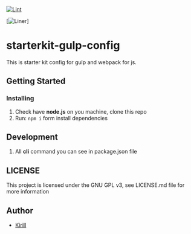 [![Lint](https://img.shields.io/endpoint.svg?url=https%3A%2F%2Factions-badge.atrox.dev%2FsteelWinds%2Fstarterkit-gulp-config%2Fbadge%3Fref%3Dmain&style=popout-square)](https://actions-badge.atrox.dev/steelWinds/starterkit-gulp-config/goto?ref=main)

[![Liner](https://img.shields.io/endpoint?url=https%3A%2F%2Factions-badge.atrox.dev%2FsteelWinds%2Fstarterkit-gulp-config%2Fbadge%3Fref%3Dmain&style=popout-square)]

# starterkit-gulp-config

This is starter kit config for gulp and webpack for js.
  
## Getting Started 

### Installing 

1. Check have **node.js** on you machine, clone this repo
2. Run: ```npm i``` form install dependencies 

## Development 

1. All **cli** command you can see in package.json file

## LICENSE 

This project is licensed under the GNU GPL v3, see LICENSE.md file for more information

## Author 

- [Kirill](https://github.com/steelWinds)

